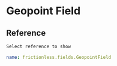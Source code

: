 # Geopoint Field

## Reference

```markdown tabs=Select
Select reference to show
```

```yaml reference tabs=GeopointField
name: frictionless.fields.GeopointField
```
